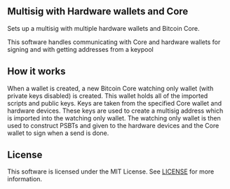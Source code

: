 ## Multisig with Hardware wallets and Core

Sets up a multisig with multiple hardware wallets and Bitcoin Core.

This software handles communicating with Core and hardware wallets for signing and with getting addresses from a keypool

## How it works

When a wallet is created, a new Bitcoin Core watching only wallet (with private keys disabled) is created. This wallet holds all of the imported scripts and public keys. Keys are taken from the specified Core wallet and hardware devices. These keys are used to create a multisig address which is imported into the watching only wallet. The watching only wallet is then used to construct PSBTs and given to the hardware devices and the Core wallet to sign when a send is done.

## License

This software is licensed under the MIT License. See [LICENSE](LICENSE) for more information.
